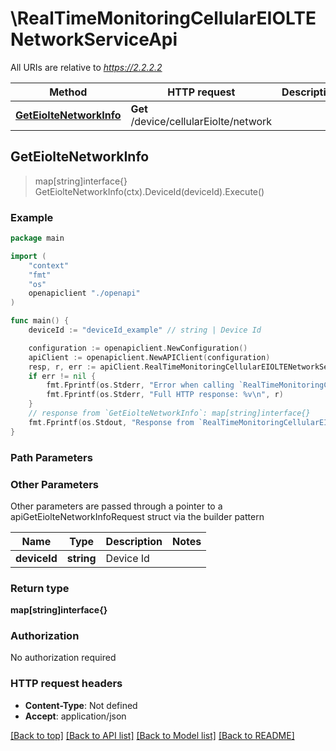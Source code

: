 # \RealTimeMonitoringCellularEIOLTENetworkServiceApi

All URIs are relative to *https://2.2.2.2*

Method | HTTP request | Description
------------- | ------------- | -------------
[**GetEiolteNetworkInfo**](RealTimeMonitoringCellularEIOLTENetworkServiceApi.md#GetEiolteNetworkInfo) | **Get** /device/cellularEiolte/network | 



## GetEiolteNetworkInfo

> map[string]interface{} GetEiolteNetworkInfo(ctx).DeviceId(deviceId).Execute()





### Example

```go
package main

import (
    "context"
    "fmt"
    "os"
    openapiclient "./openapi"
)

func main() {
    deviceId := "deviceId_example" // string | Device Id

    configuration := openapiclient.NewConfiguration()
    apiClient := openapiclient.NewAPIClient(configuration)
    resp, r, err := apiClient.RealTimeMonitoringCellularEIOLTENetworkServiceApi.GetEiolteNetworkInfo(context.Background()).DeviceId(deviceId).Execute()
    if err != nil {
        fmt.Fprintf(os.Stderr, "Error when calling `RealTimeMonitoringCellularEIOLTENetworkServiceApi.GetEiolteNetworkInfo``: %v\n", err)
        fmt.Fprintf(os.Stderr, "Full HTTP response: %v\n", r)
    }
    // response from `GetEiolteNetworkInfo`: map[string]interface{}
    fmt.Fprintf(os.Stdout, "Response from `RealTimeMonitoringCellularEIOLTENetworkServiceApi.GetEiolteNetworkInfo`: %v\n", resp)
}
```

### Path Parameters



### Other Parameters

Other parameters are passed through a pointer to a apiGetEiolteNetworkInfoRequest struct via the builder pattern


Name | Type | Description  | Notes
------------- | ------------- | ------------- | -------------
 **deviceId** | **string** | Device Id | 

### Return type

**map[string]interface{}**

### Authorization

No authorization required

### HTTP request headers

- **Content-Type**: Not defined
- **Accept**: application/json

[[Back to top]](#) [[Back to API list]](../README.md#documentation-for-api-endpoints)
[[Back to Model list]](../README.md#documentation-for-models)
[[Back to README]](../README.md)

